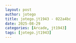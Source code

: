 ```yaml
---
layout: post
author: jotego
title: jotego.jt1943 - 022a4bc
date: 2025-08-29
categories: [Arcade, jt1943]
tags: [jotego.jt1943]
---
```


